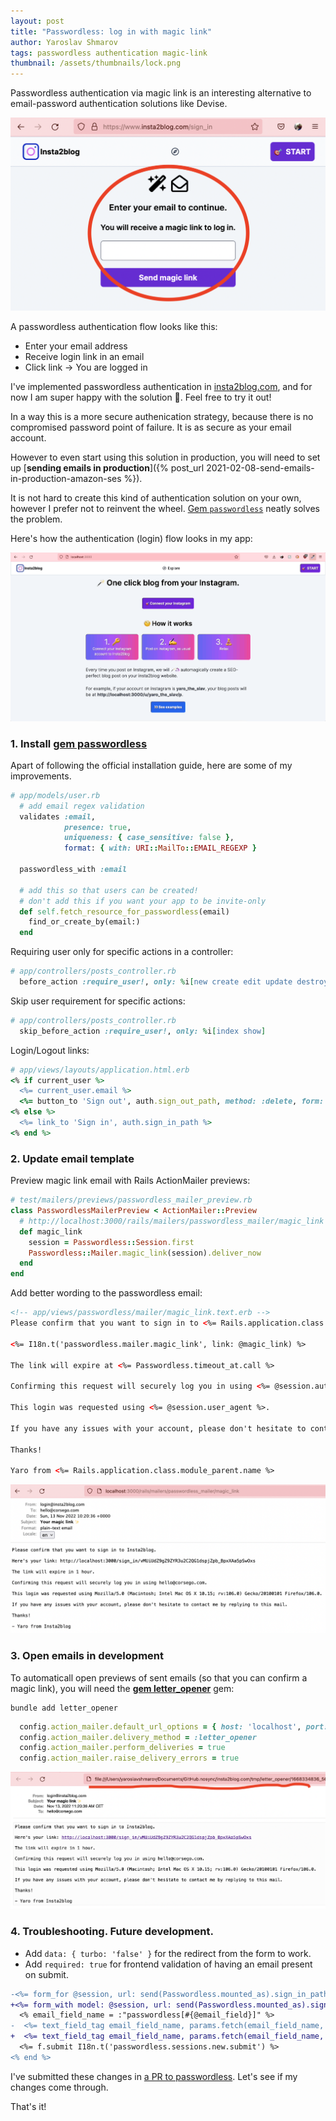 ```yaml
---
layout: post
title: "Passwordless: log in with magic link"
author: Yaroslav Shmarov
tags: passwordless authentication magic-link
thumbnail: /assets/thumbnails/lock.png
---
```


Passwordless authentication via magic link is an interesting alternative to email-password authentication solutions like Devise.

![passwordless-magic-link-form](/assets/images/passwordless-magic-link-form.png)

A passwordless authentication flow looks like this:
- Enter your email address
- Receive login link in an email
- Click link -> You are logged in

I've implemented passwordless authentication in [insta2blog.com](https://insta2blog.com), and for now I am super happy with the solution 🚀. Feel free to try it out!

In a way this is a more secure authenication strategy, because there is no compromised password point of failure. It is as secure as your email account. 

However to even start using this solution in production, you will need to set up [**sending emails in production**]({% post_url 2021-02-08-send-emails-in-production-amazon-ses %}).

It is not hard to create this kind of authentication solution on your own, however I prefer not to reinvent the wheel. [Gem `passwordless`](https://github.com/mikker/passwordless) neatly solves the problem.

Here's how the authentication (login) flow looks in my app:

![passwordless-magic-link-flow](/assets/images/passwordless-magic-link-flow.gif)

### 1. Install [gem passwordless](https://github.com/mikker/passwordless)

Apart of following the official installation guide, here are some of my improvements.

```ruby
# app/models/user.rb
  # add email regex validation
  validates :email,
            presence: true,
            uniqueness: { case_sensitive: false },
            format: { with: URI::MailTo::EMAIL_REGEXP }

  passwordless_with :email

  # add this so that users can be created!
  # don't add this if you want your app to be invite-only
  def self.fetch_resource_for_passwordless(email)
    find_or_create_by(email:)
  end
```

Requiring user only for specific actions in a controller:

```ruby
# app/controllers/posts_controller.rb
  before_action :require_user!, only: %i[new create edit update destroy]
```

Skip user requirement for specific actions:

```ruby
# app/controllers/posts_controller.rb
  skip_before_action :require_user!, only: %i[index show]
```

Login/Logout links:

```ruby
# app/views/layouts/application.html.erb
<% if current_user %>
  <%= current_user.email %>
  <%= button_to 'Sign out', auth.sign_out_path, method: :delete, form: { data: { turbo_confirm: 'Log out?' } } %>
<% else %>
  <%= link_to 'Sign in', auth.sign_in_path %>
<% end %>
```

### 2. Update email template

Preview magic link email with Rails ActionMailer previews:

```ruby
# test/mailers/previews/passwordless_mailer_preview.rb
class PasswordlessMailerPreview < ActionMailer::Preview
  # http://localhost:3000/rails/mailers/passwordless_mailer/magic_link
  def magic_link
    session = Passwordless::Session.first
    Passwordless::Mailer.magic_link(session).deliver_now
  end
end
```

Add better wording to the passwordless email:

```html
<!-- app/views/passwordless/mailer/magic_link.text.erb -->
Please confirm that you want to sign in to <%= Rails.application.class.module_parent.name %>.

<%= I18n.t('passwordless.mailer.magic_link', link: @magic_link) %>

The link will expire at <%= Passwordless.timeout_at.call %>

Confirming this request will securely log you in using <%= @session.authenticatable.email %>.

This login was requested using <%= @session.user_agent %>.

If you have any issues with your account, please don't hesitate to contact me by replying to this mail.

Thanks!

Yaro from <%= Rails.application.class.module_parent.name %>
```

![passwordless-mailer-preview](/assets/images/passwordless-mailer-preview.png)

### 3. Open emails in development

To automaticall open previews of sent emails (so that you can confirm a magic link), you will need the [**gem letter_opener**](https://github.com/ryanb/letter_opener) gem:

```
bundle add letter_opener
```

```ruby
  config.action_mailer.default_url_options = { host: 'localhost', port: 3000 }
  config.action_mailer.delivery_method = :letter_opener
  config.action_mailer.perform_deliveries = true
  config.action_mailer.raise_delivery_errors = true
```

![passwordless-letter-opener](/assets/images/passwordless-letter-opener.png)

### 4. Troubleshooting. Future development.

* Add `data: { turbo: 'false' }` for the redirect from the form to work.
* Add `required: true` for frontend validation of having an email present on submit.

```diff
-<%= form_for @session, url: send(Passwordless.mounted_as).sign_in_path do |f| %>
+<%= form_with model: @session, url: send(Passwordless.mounted_as).sign_in_path, data: { turbo: 'false' } do |f| %>
  <% email_field_name = :"passwordless[#{@email_field}]" %>
-  <%= text_field_tag email_field_name, params.fetch(email_field_name, nil) %>
+  <%= text_field_tag email_field_name, params.fetch(email_field_name, nil), required: true %>
  <%= f.submit I18n.t('passwordless.sessions.new.submit') %>
<% end %>
```

I've submitted these changes in [a PR to passwordless](https://github.com/mikker/passwordless/pull/128). Let's see if my changes come through.

That's it!
